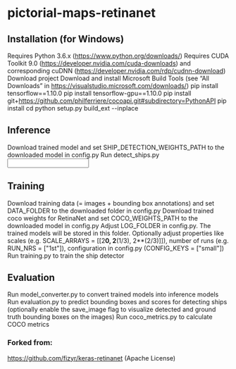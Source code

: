 # pictorial-maps-retinanet

## Installation (for Windows)

Requires Python 3.6.x (https://www.python.org/downloads/)
Requires CUDA Toolkit 9.0 (https://developer.nvidia.com/cuda-downloads) and corresponding cuDNN (https://developer.nvidia.com/rdp/cudnn-download)
Download project
Download and install Microsoft Build Tools (see “All Downloads” in https://visualstudio.microsoft.com/downloads/)
pip install tensorflow==1.10.0 
pip install tensorflow-gpu==1.10.0
pip install git+https://github.com/philferriere/cocoapi.git#subdirectory=PythonAPI
pip install <path to this project>
cd <path to this project>
python setup.py build_ext --inplace


## Inference

Download trained model and set SHIP_DETECTION_WEIGHTS_PATH to the downloaded model in config.py
Run detect_ships.py <input folder with images of historic map> <output folder for text files and images with detected bounding boxes>


## Training

Download training data (= images + bounding box annotations) and set DATA_FOLDER to the downloaded folder in config.py
Download trained coco weights for RetinaNet and set COCO_WEIGHTS_PATH to the downloaded model in config.py
Adjust LOG_FOLDER in config.py. The trained models will be stored in this folder.
Optionally adjust properties like scales (e.g. SCALE_ARRAYS = [[2**0, 2**(1/3), 2**(2/3)]]), number of runs (e.g. RUN_NRS = ["1st"]), configuration in config.py (CONFIG_KEYS = ["small"])
Run training.py to train the ship detector


## Evaluation

Run model_converter.py to convert trained models into inference models
Run evaluation.py to predict bounding boxes and scores for detecting ships (optionally enable the save_image flag to visualize detected and ground truth bounding boxes on the images)
Run coco_metrics.py to calculate COCO metrics


### Forked from:
https://github.com/fizyr/keras-retinanet (Apache License)